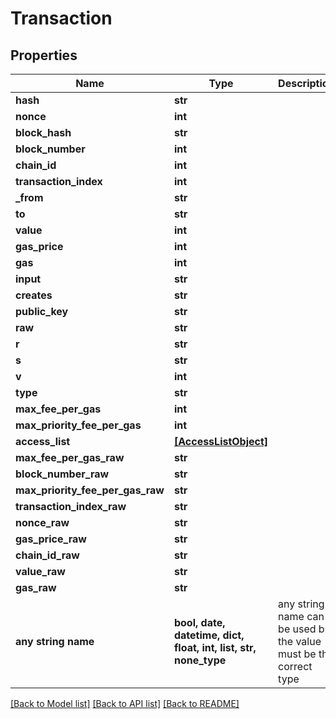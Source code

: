 # Transaction


## Properties
Name | Type | Description | Notes
------------ | ------------- | ------------- | -------------
**hash** | **str** |  | [optional] 
**nonce** | **int** |  | [optional] 
**block_hash** | **str** |  | [optional] 
**block_number** | **int** |  | [optional] 
**chain_id** | **int** |  | [optional] 
**transaction_index** | **int** |  | [optional] 
**_from** | **str** |  | [optional] 
**to** | **str** |  | [optional] 
**value** | **int** |  | [optional] 
**gas_price** | **int** |  | [optional] 
**gas** | **int** |  | [optional] 
**input** | **str** |  | [optional] 
**creates** | **str** |  | [optional] 
**public_key** | **str** |  | [optional] 
**raw** | **str** |  | [optional] 
**r** | **str** |  | [optional] 
**s** | **str** |  | [optional] 
**v** | **int** |  | [optional] 
**type** | **str** |  | [optional] 
**max_fee_per_gas** | **int** |  | [optional] 
**max_priority_fee_per_gas** | **int** |  | [optional] 
**access_list** | [**[AccessListObject]**](AccessListObject.md) |  | [optional] 
**max_fee_per_gas_raw** | **str** |  | [optional] 
**block_number_raw** | **str** |  | [optional] 
**max_priority_fee_per_gas_raw** | **str** |  | [optional] 
**transaction_index_raw** | **str** |  | [optional] 
**nonce_raw** | **str** |  | [optional] 
**gas_price_raw** | **str** |  | [optional] 
**chain_id_raw** | **str** |  | [optional] 
**value_raw** | **str** |  | [optional] 
**gas_raw** | **str** |  | [optional] 
**any string name** | **bool, date, datetime, dict, float, int, list, str, none_type** | any string name can be used but the value must be the correct type | [optional]

[[Back to Model list]](../README.md#documentation-for-models) [[Back to API list]](../README.md#documentation-for-api-endpoints) [[Back to README]](../README.md)



